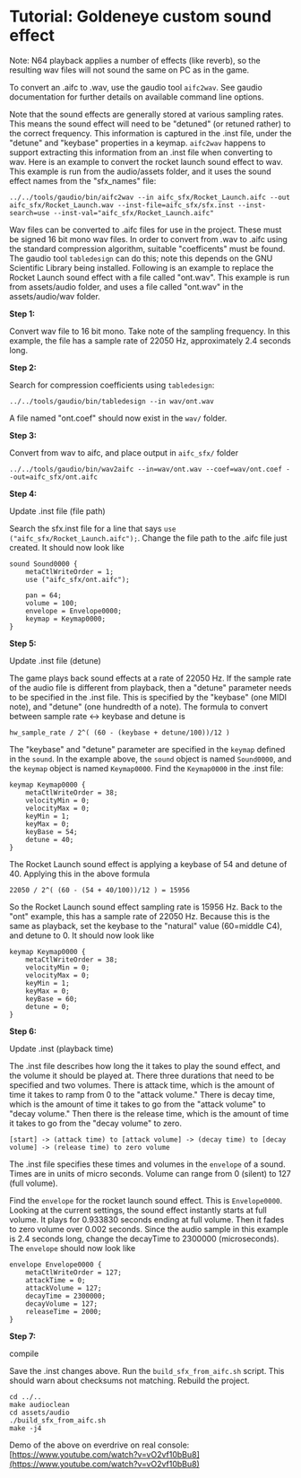 # Tutorial: Goldeneye custom sound effect

Note: N64 playback applies a number of effects (like reverb), so the resulting wav files will not sound the same on PC as in the game.

To convert an .aifc to .wav, use the gaudio tool `aifc2wav`. See gaudio documentation for further details on available command line options.

Note that the sound effects are generally stored at various sampling rates. This means the sound effect will need to be "detuned" (or retuned rather) to the correct frequency. This information is captured in the .inst file, under the "detune" and "keybase" properties in a keymap. `aifc2wav` happens to support extracting this information from an .inst file when converting to wav. Here is an example to convert the rocket launch sound effect to wav. This example is run from the audio/assets folder, and it uses the sound effect names from the "sfx_names" file:

```
../../tools/gaudio/bin/aifc2wav --in aifc_sfx/Rocket_Launch.aifc --out aifc_sfx/Rocket_Launch.wav --inst-file=aifc_sfx/sfx.inst --inst-search=use --inst-val="aifc_sfx/Rocket_Launch.aifc"
```

Wav files can be converted to .aifc files for use in the project. These must be signed 16 bit mono wav files. In order to convert from .wav to .aifc using the standard compression algorithm, suitable "coefficents" must be found. The gaudio tool `tabledesign` can do this; note this depends on the GNU Scientific Library being installed. Following is an example to replace the Rocket Launch sound effect with a file called "ont.wav". This example is run from assets/audio folder, and uses a file called "ont.wav" in the assets/audio/wav folder.

**Step 1:**  

Convert wav file to 16 bit mono. Take note of the sampling frequency. In this example, the file has a sample rate of 22050 Hz, approximately 2.4 seconds long.

**Step 2:**  

Search for compression coefficients using `tabledesign`:  

```
../../tools/gaudio/bin/tabledesign --in wav/ont.wav
```

A file named "ont.coef" should now exist in the `wav/` folder.

**Step 3:**  

Convert from wav to aifc, and place output in `aifc_sfx/` folder  

```
../../tools/gaudio/bin/wav2aifc --in=wav/ont.wav --coef=wav/ont.coef --out=aifc_sfx/ont.aifc
```

**Step 4:**  

Update .inst file (file path)  

Search the sfx.inst file for a line that says `use ("aifc_sfx/Rocket_Launch.aifc");`. Change the file path to the .aifc file just created. It should now look like

```
sound Sound0000 {
    metaCtlWriteOrder = 1;
    use ("aifc_sfx/ont.aifc");

    pan = 64;
    volume = 100;
    envelope = Envelope0000;
    keymap = Keymap0000;
}
```

**Step 5:**  

Update .inst file (detune)  

The game plays back sound effects at a rate of 22050 Hz. If the sample rate of the audio file is different from playback, then a "detune" parameter needs to be specified in the .inst file. This is specified by the "keybase" (one MIDI note), and "detune" (one hundredth of a note). The formula to convert between sample rate <-> keybase and detune is

```
hw_sample_rate / 2^( (60 - (keybase + detune/100))/12 )
```

The "keybase" and "detune" parameter are specified in the `keymap` defined in the `sound`. In the example above, the `sound` object is named `Sound0000`, and the `keymap` object is named `Keymap0000`. Find the `Keymap0000` in the .inst file:

```
keymap Keymap0000 {
    metaCtlWriteOrder = 38;
    velocityMin = 0;
    velocityMax = 0;
    keyMin = 1;
    keyMax = 0;
    keyBase = 54;
    detune = 40;
}
```

The Rocket Launch sound effect is applying a keybase of 54 and detune of 40. Applying this in the above formula

```
22050 / 2^( (60 - (54 + 40/100))/12 ) = 15956
```

So the Rocket Launch sound effect sampling rate is 15956 Hz. Back to the "ont" example, this has a sample rate of 22050 Hz. Because this is the same as playback, set the keybase to the "natural" value (60=middle C4), and detune to 0. It should now look like

```
keymap Keymap0000 {
    metaCtlWriteOrder = 38;
    velocityMin = 0;
    velocityMax = 0;
    keyMin = 1;
    keyMax = 0;
    keyBase = 60;
    detune = 0;
}
```

**Step 6:**  

Update .inst (playback time)

The .inst file describes how long the it takes to play the sound effect, and the volume it should be played at. There three durations that need to be specified and two volumes. There is attack time, which is the amount of time it takes to ramp from 0 to the "attack volume." There is decay time, which is the amount of time it takes to go from the "attack volume" to "decay volume." Then there is the release time, which is the amount of time it takes to go from the "decay volume" to zero.

```
[start] -> (attack time) to [attack volume] -> (decay time) to [decay volume] -> (release time) to zero volume
```

The .inst file specifies these times and volumes in the `envelope` of a sound. Times are in units of micro seconds. Volume can range from 0 (silent) to 127 (full volume).

Find the `envelope` for the rocket launch sound effect. This is `Envelope0000`. Looking at the current settings, the sound effect instantly starts at full volume. It plays for 0.933830 seconds ending at full volume. Then it fades to zero volume over 0.002 seconds. Since the audio sample in this example is 2.4 seconds long, change the decayTime to 2300000 (microseconds). The `envelope` should now look like

```
envelope Envelope0000 {
    metaCtlWriteOrder = 127;
    attackTime = 0;
    attackVolume = 127;
    decayTime = 2300000;
    decayVolume = 127;
    releaseTime = 2000;
}
```

**Step 7:**  

compile  

Save the .inst changes above. Run the `build_sfx_from_aifc.sh` script. This should warn about checksums not matching. Rebuild the project.

```
cd ../..
make audioclean
cd assets/audio
./build_sfx_from_aifc.sh
make -j4
```

Demo of the above on everdrive on real console: [https://www.youtube.com/watch?v=vO2vf10bBu8](https://www.youtube.com/watch?v=vO2vf10bBu8)
